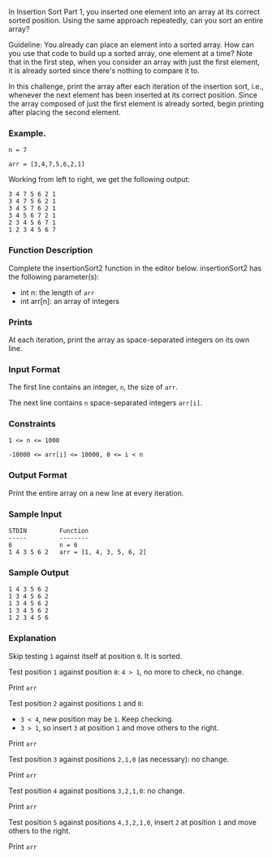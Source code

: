 In Insertion Sort Part 1, you inserted one element into an array at its correct sorted position. Using the same approach repeatedly, can you sort an entire array?

Guideline: You already can place an element into a sorted array. How can you use that code to build up a sorted array, one element at a time? Note that in the first step, when you consider an array with just the first element, it is already sorted since there's nothing to compare it to.

In this challenge, print the array after each iteration of the insertion sort, i.e., whenever the next element has been inserted at its correct position. Since the array composed of just the first element is already sorted, begin printing after placing the second element.

### Example. 
`n = 7`

`arr = [3,4,7,5,6,2,1]`

Working from left to right, we get the following output:
```
3 4 7 5 6 2 1
3 4 7 5 6 2 1
3 4 5 7 6 2 1
3 4 5 6 7 2 1
2 3 4 5 6 7 1
1 2 3 4 5 6 7
```

### Function Description
Complete the insertionSort2 function in the editor below. 
insertionSort2 has the following parameter(s): 
- int n: the length of `arr`
- int arr[n]: an array of integers

### Prints 
At each iteration, print the array as space-separated integers on its own line. 

### Input Format
The first line contains an integer, `n`, the size of `arr`. 

The next line contains `n` space-separated integers `arr[i]`. 

### Constraints

`1 <= n <= 1000`

`-10000 <= arr[i] <= 10000, 0 <= i < n`

### Output Format
Print the entire array on a new line at every iteration.

### Sample Input
```
STDIN         Function
-----         --------
6             n = 6
1 4 3 5 6 2   arr = [1, 4, 3, 5, 6, 2]
```

### Sample Output
```
1 4 3 5 6 2 
1 3 4 5 6 2 
1 3 4 5 6 2 
1 3 4 5 6 2 
1 2 3 4 5 6
```

### Explanation
Skip testing `1` against itself at position `0`. It is sorted.

Test position `1` against position `0`: `4 > 1`, no more to check, no change.

Print `arr`

Test position `2` against positions `1` and `0`:
- `3 < 4`, new position may be `1`. Keep checking.
- `3 > 1`, so insert `3` at position `1` and move others to the right.

Print `arr`

Test position `3` against positions `2,1,0` (as necessary): no change.

Print `arr`

Test position `4` against positions `3,2,1,0`: no change.

Print `arr`

Test position `5` against positions `4,3,2,1,0`, insert `2` at position `1` and move others to the right.

Print `arr`


